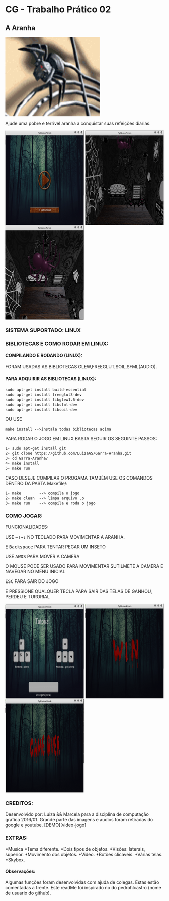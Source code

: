 # CG - Trabalho Prático 02

<h2>A Aranha</h2>

<img align="center" src="https://github.com/LuizaAS/Garra-Aranha/blob/master/imagens/aranha.gif?raw=true" width="300" height="250"/>


Ajude uma pobre e terrivel aranha a conquistar suas refeições diarias.


<img align="center" src="https://github.com/LuizaAS/Garra-Aranha/blob/master/screenshots/Captura%20de%20tela%20de%202016-05-12%2000:55:41.png?raw=true" width="250" height="300"/>
<img align="center" src="https://github.com/LuizaAS/Garra-Aranha/blob/master/screenshots/Captura%20de%20tela%20de%202016-05-12%2000:55:54.png?raw=true" width="250" height="300"/>
<img align="center" src="https://github.com/LuizaAS/Garra-Aranha/blob/master/screenshots/Captura%20de%20tela%20de%202016-05-12%2000:55:58.png?raw=true" width="250" height="300"/>

<h3>SISTEMA SUPORTADO: LINUX</h3>

<h3>BIBLIOTECAS E COMO RODAR EM LINUX:</h3>

<h4>COMPILANDO E RODANDO (LINUX):</h4>

FORAM USADAS AS BIBLIOTECAS GLEW,FREEGLUT,SOIL,SFML(AUDIO).
<h4>PARA ADQUIRIR AS BIBLIOTECAS (LINUX):</h4>
	
	sudo apt-get install build-essential
	sudo apt-get install freeglut3-dev
	sudo apt-get install libglew1.6-dev
	sudo apt-get install libsfml-dev
	sudo apt-get install libsoil-dev

OU USE 

	make install -->instala todas bibliotecas acima

PARA RODAR O JOGO EM LINUX BASTA SEGUIR OS SEGUINTE PASSOS:
	
	1- sudo apt-get install git
	2- git clone https://github.com/LuizaAS/Garra-Aranha.git
	3- cd Garra-Aranha/
	4- make install
	5- make run

CASO DESEJE COMPILAR O PROGAMA TAMBÉM USE OS COMANDOS DENTRO DA PASTA Makefile/:

	1- make        --> compila o jogo
	2- make clean  --> limpa arquivo .o
	3- make run    --> compila e roda o jogo

<h3>COMO JOGAR:</h3>
FUNCIONALIDADES:
	<p>USE <kbd>←</kbd><kbd>↑</kbd><kbd>→</kbd><kbd>↓</kbd> NO TECLADO PARA MOVIMENTAR A ARANHA.</p>
	E <kbd>Backspace</kbd> PARA TENTAR PEGAR UM INSETO</p>
	<p>USE <kbd>A</kbd><kbd>W</kbd><kbd>D</kbd><kbd>S</kbd> PARA MOVER A CAMERA</p>
	<p>O MOUSE PODE SER USADO PARA MOVIMENTAR SUTILMETE A CAMERA E NAVEGAR NO MENU INICIAL</p>
	<p><kbd>ESC</kbd> PARA SAIR DO JOGO</p>
	<p>E PRESSIONE QUALQUER TECLA PARA SAIR DAS TELAS DE GANHOU, PERDEU E TURORIAL</p>

<img align="center" src="https://github.com/LuizaAS/Garra-Aranha/blob/master/screenshots/Captura%20de%20tela%20de%202016-05-12%2000:55:47.png?raw=true" width="250" height="300"/>
<img align="center" src="https://github.com/LuizaAS/Garra-Aranha/blob/master/screenshots/Captura%20de%20tela%20de%202016-05-12%2000:57:53.png?raw=true" width="250" height="300"/>
<img align="center" src="https://github.com/LuizaAS/Garra-Aranha/blob/master/screenshots/Captura%20de%20tela%20de%202016-05-12%2000:58:35.png?raw=true" width="250" height="300"/>

<h3>CREDITOS:</h3>
Desenvolvido por: Luiza && Marcela para a disciplina de computação gráfica 2016/01.
Grande parte das imagens e audios foram retiradas do google e youtube.
[DEMO][video-jogo]

[video-jogo]: https://www.youtube.com/watch?v=b0V5PMnJ6tg&feature=youtu.be

<h3>EXTRAS:</h3>
	*Musica
	*Tema diferente.
	*Dois tipos de objetos.
	*Visões: laterais, superior.
	*Movimento dos objetos.
	*Video.
	*Botões clicaveis.
	*Várias telas.
	*Skybox.

<h4>Observações:</h4>
	Algumas funções foram desenvolvidas com ajuda de colegas. Estas estão comentadas a frente. 
	Este readMe foi inspirado no do pedrohlcastro (nome de usuario do github).




